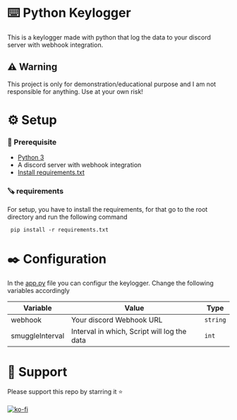 # ⌨️ Python Keylogger
This is a keylogger made with python that log the data to your discord server with webhook integration.

## ⚠️ Warning
This project is only for demonstration/educational purpose and I am not responsible for anything. Use at your own risk!

# ⚙️ Setup

### 📃 Prerequisite

- [Python 3 ](https://www.python.org/downloads/)
- A discord server with webhook integration
- [Install requirements.txt](requirements.txt)

### 🪚 requirements
For setup, you have to install the requirements, for that go to the root directory and run the following command

```
 pip install -r requirements.txt
```

# ✒️ Configuration
In the [app.py](app.py) file you can configur the keylogger. Change the following variables accordingly

| Variable        | Value                                       | Type     |
|-----------------|---------------------------------------------|----------|
| webhook         | Your discord Webhook URL                    | `string` |
| smuggleInterval | Interval in which, Script will log the data | `int`    |

# 💪 Support
Please support this repo by starring it ⭐<br><br>
[![ko-fi](https://ko-fi.com/img/githubbutton_sm.svg)](https://ko-fi.com/J3J16V6AZ)
